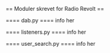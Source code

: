 == Moduler skrevet for Radio Revolt ==

==== dab.py ====
info her

==== listeners.py ====
info her

==== user_search.py ====
info her
